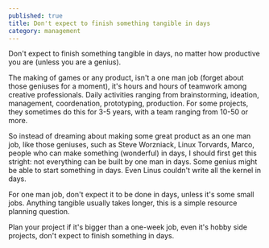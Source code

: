```yaml
---
published: true
title: Don't expect to finish something tangible in days
category: management
---
```

Don't expect to finish something tangible in days, no matter how productive you are (unless you are a genius).

The making of games or any product, isn't a one man job (forget about those geniuses for a moment), it's hours and hours of teamwork among creative professionals. Daily activities ranging from brainstorming, ideation, management, coordenation, prototyping, production. For some projects, they sometimes do this for 3-5 years, with a team ranging from 10-50 or more.

So instead of dreaming about making some great product as an one man job, like those geniuses, such as Steve Worzniack, Linux Torvards, Marco, people who can make something (wonderful) in days, I should first get this stright: not everything can be built by one man in days. Some genius might be able to start something in days. Even Linus couldn't write all the kernel in days.

For one man job, don't expect it to be done in days, unless it's some small jobs. Anything tangible usually takes longer, this is a simple resource planning question.

Plan your project if it's bigger than a one-week job, even it's hobby side projects, don't expect to finish something in days.
